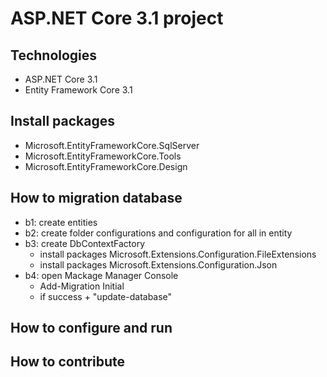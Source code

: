 # ASP.NET Core 3.1 project
## Technologies
- ASP.NET Core 3.1
- Entity Framework Core 3.1
## Install packages
- Microsoft.EntityFrameworkCore.SqlServer
- Microsoft.EntityFrameworkCore.Tools
- Microsoft.EntityFrameworkCore.Design
## How to migration database
- b1: create entities
- b2: create folder configurations and configuration for all in entity
- b3: create DbContextFactory 
  - install packages Microsoft.Extensions.Configuration.FileExtensions
  - install packages Microsoft.Extensions.Configuration.Json
- b4: open Mackage Manager Console
  - Add-Migration Initial
  - if success + "update-database" 
## How to configure and run
## How to contribute